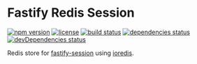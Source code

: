 # Fastify Redis Session

[![npm version](https://img.shields.io/npm/v/fastify-redis-session.svg)](https://github.com/mgcrea/fastify-redis-session/releases)
[![license](https://img.shields.io/github/license/mgcrea/fastify-redis-session.svg?style=flat)](https://tldrlegal.com/license/mit-license)
[![build status](https://img.shields.io/github/workflow/status/mgcrea/fastify-redis-session/ci)](https://github.com/mgcrea/fastify-redis-session/actions)
[![dependencies status](https://david-dm.org/mgcrea/fastify-redis-session/status.svg)](https://david-dm.org/mgcrea/fastify-redis-session)
[![devDependencies status](https://david-dm.org/mgcrea/fastify-redis-session/dev-status.svg)](https://david-dm.org/mgcrea/fastify-redis-session?type=dev)

Redis store for [fastify-session](https://github.com/SerayaEryn/fastify-session) using
[ioredis](https://github.com/luin/ioredis).
